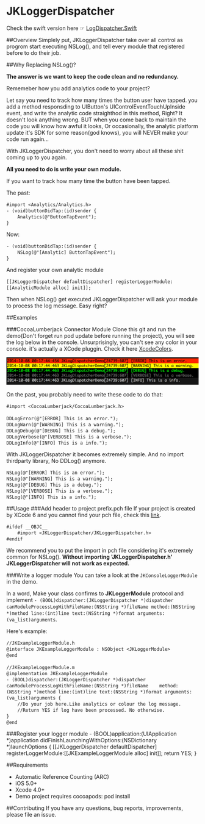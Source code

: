 JKLoggerDispatcher
==================

Check the swift version here ☞  [LogDispatcher.Swift](https://github.com/YuAo/LogDispatcher.Swift)

##Overview
Simplely put, JKLoggerDispatcher take over all control as progrom start executing NSLog(), and tell every module that registered before to do their job.


##Why Replacing NSLog()?

**The answer is we want to keep the code clean and no redundancy.**

Rememeber how you add analytics code to your project? 

Let say you need to track how many times the button user have tapped. you add a method responsding to UIButton's UIControlEventTouchUpInside event, and write the analytic code straighthod in this method, Right? It doesn't look anything wrong. BUT when you come back to maintain the code you will know how awful it looks, Or occasionally, the analytic platform update it's SDK for some reason(god knows), you will NEVER make your code run again...

With JKLoggerDispatcher, you don't need to worry about all these shit coming up to you again. 

**All you need to do is write your own module.**

If you want to track how many time the button have been tapped.

The past:
	
	#import <Analytics/Analytics.h>
	- (void)buttonDidTap:(id)sender {
		Analytics(@"ButtonTapEvent");
	}

Now:

	- (void)buttonDidTap:(id)sender {
		NSLog(@"[Analytic] ButtonTapEvent");
	}
	
And register your own analytic module

	[[JKLoggerDispatcher defaultDispatcher] registerLoggerModule:[[AnalyticModule alloc] init]];
	
Then when NSLog() get executed JKLoggerDispatcher will ask your module to process the log message. Easy right?

##Examples

###CocoaLumberjack Connector Module
Clone this git and run the demo(Don't forget run pod update before running the project), you will see the log below in the console. Unsurprisingly, you can't see any color in your console. it's actually a XCode pluggin. Check it here [XcodeColors](https://github.com/robbiehanson/XcodeColors).

![Screenshot](screenshot.png)

On the past, you probably need to write these code to do that:
	
	#import <CocoaLumberjack/CocoaLumberjack.h>
	
	DDLogError(@"[ERROR] This is an error.");
	DDLogWarn(@"[WARNING] This is a warning.");
	DDLogDebug(@"[DEBUG] This is a debug.");
	DDLogVerbose(@"[VERBOSE] This is a verbose.");
	DDLogInfo(@"[INFO] This is a info.");

With JKLoggerDispatcher it becomes extremely simple. And no import thirdparty library, No DDLog() anymore.

	NSLog(@"[ERROR] This is an error.");
	NSLog(@"[WARNING] This is a warning.");
	NSLog(@"[DEBUG] This is a debug.");
	NSLog(@"[VERBOSE] This is a verbose.");
	NSLog(@"[INFO] This is a info.");

##Usage
###Add header to project prefix.pch file
If your project is created by XCode 6 and you cannot find your pch file, check this [link](http://stackoverflow.com/questions/25840720/xcode-6-pch-file-not-found).

	#ifdef __OBJC__
		#import <JKLoggerDispatcher/JKLoggerDispatcher.h>
	#endif
	
We recommend you to put the import in pch file considering it's extremely common for NSLog(). **Without importing 'JKLoggerDispatcher.h' JKLoggerDispatcher will not work as expected.**

###Write a logger module
You can take a look at the `JKConsoleLoggerModule` in the demo.


In a word, Make your class confirms to **JKLoggerModule** protocol and implement `- (BOOL)dispatcher:(JKLoggerDispatcher *)dispatcher canModuleProcessLogWithFileName:(NSString *)fileName method:(NSString *)method line:(int)line text:(NSString *)format arguments:(va_list)arguments`.

Here's example:


	//JKExampleLoggerModule.h
	@interface JKExampleLoggerModule : NSObject <JKLoggerModule>
	@end
	
	//JKExampleLoggerModule.m
	@implementation JKExampleLoggerModule
	- (BOOL)dispatcher:(JKLoggerDispatcher *)dispatcher canModuleProcessLogWithFileName:(NSString *)fileName 	method:(NSString *)method line:(int)line text:(NSString *)format arguments:(va_list)arguments {
		//Do your job here.Like analytics or colour the log message.
		//Return YES if log have been processed. No otherwise.
	}
	@end

###Register your logger module
	- (BOOL)application:(UIApplication *)application didFinishLaunchingWithOptions:(NSDictionary *)launchOptions {
		[[JKLoggerDispatcher defaultDispatcher] registerLoggerModule:[[JKExampleLoggerModule alloc] init]];
		return YES;
	}
	
##Requirements
* Automatic Reference Counting (ARC)
* iOS 5.0+
* Xcode 4.0+
* Demo project requires cocoapods: pod install
	
##Contributing
If you have any questions, bug reports, improvements, please file an issue.